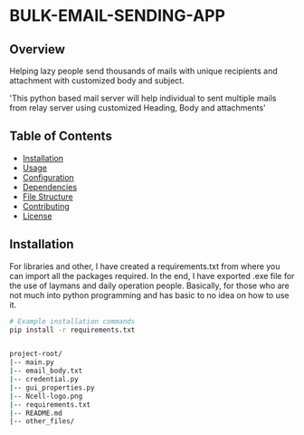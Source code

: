 # BULK-EMAIL-SENDING-APP


## Overview

Helping lazy people send thousands of mails with unique recipients and attachment with customized body and subject.

'This python based mail server will help individual to sent multiple mails from relay server using customized Heading, Body and attachments'

## Table of Contents

- [Installation](#installation)
- [Usage](#usage)
- [Configuration](#configuration)
- [Dependencies](#dependencies)
- [File Structure](#file-structure)
- [Contributing](#contributing)
- [License](#license)

## Installation

For libraries and other, I have created a requirements.txt from where you can import all the packages required. In the end, I have exported .exe file for the use of laymans and daily operation people. Basically, for those who are not much into python programming and has basic to no idea on how to use it.


```bash
# Example installation commands
pip install -r requirements.txt


project-root/
|-- main.py
|-- email_body.txt
|-- credential.py
|-- gui_properties.py
|-- Ncell-logo.png
|-- requirements.txt
|-- README.md
|-- other_files/

